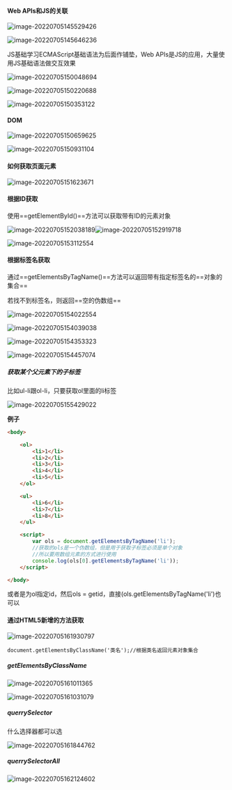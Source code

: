 #### Web APIs和JS的关联

![image-20220705145529426](image-20220705145529426.png)



![image-20220705145646236](image-20220705145646236.png)

JS基础学习ECMAScript基础语法为后面作铺垫，Web APIs是JS的应用，大量使用JS基础语法做交互效果

![image-20220705150048694](image-20220705150048694.png)

![image-20220705150220688](image-20220705150220688.png)

![image-20220705150353122](image-20220705150353122.png)

#### DOM

![image-20220705150659625](image-20220705150659625.png)

![image-20220705150931104](image-20220705150931104.png)

#### 如何获取页面元素

![image-20220705151623671](image-20220705151623671.png)

#### 根据ID获取

使用==getElementById()==方法可以获取带有ID的元素对象

![image-20220705152038189](image-20220705152038189.png)![image-20220705152919718](image-20220705152919718.png)

![image-20220705153112554](image-20220705153112554.png)



#### 根据标签名获取

通过==getElementsByTagName()==方法可以返回带有指定标签名的==对象的集合==

若找不到标签名，则返回==空的伪数组==

![image-20220705154022554](image-20220705154022554.png)

![image-20220705154039038](image-20220705154039038.png)

![image-20220705154353323](image-20220705154353323.png)

![image-20220705154457074](image-20220705154457074.png)

##### 获取某个父元素下的子标签

比如ul-li跟ol-li，只要获取ol里面的li标签

![image-20220705155429022](image-20220705155429022.png)

**例子**

```html
<body>

    <ol>
        <li>1</li>
        <li>2</li>
        <li>3</li>
        <li>4</li>
        <li>5</li>
    </ol>

    <ul>
        <li>6</li>
        <li>7</li>
        <li>8</li>
    </ul>

    <script>
        var ols = document.getElementsByTagName('li');
        //获取的ols是一个伪数组，但是用于获取子标签必须是单个对象
        //所以要用数组元素的方式进行使用
        console.log(ols[0].getElementsByTagName('li'));
    </script>

</body>
```

或者是为ol指定id，然后ols = getid，直接(ols.getElementsByTagName('li')也可以



#### 通过HTML5新增的方法获取

![image-20220705161930797](image-20220705161930797.png)

```
document.getElementsByClassName('类名');//根据类名返回元素对象集合
```

##### getElementsByClassName

![image-20220705161011365](image-20220705161011365.png)

![image-20220705161031079](image-20220705161031079.png)

##### querrySelector

什么选择器都可以选

![image-20220705161844762](image-20220705161844762.png)

##### querrySelectorAll

![image-20220705162124602](image-20220705162124602.png)